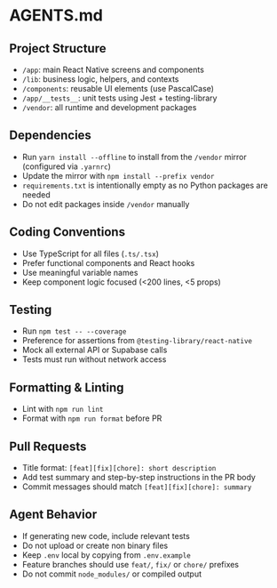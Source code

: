 # AGENTS.md

## Project Structure

- `/app`: main React Native screens and components
- `/lib`: business logic, helpers, and contexts
- `/components`: reusable UI elements (use PascalCase)
- `/app/__tests__`: unit tests using Jest + testing-library
- `/vendor`: all runtime and development packages

## Dependencies

- Run `yarn install --offline` to install from the `/vendor` mirror (configured via `.yarnrc`)
- Update the mirror with `npm install --prefix vendor`
- `requirements.txt` is intentionally empty as no Python packages are needed
- Do not edit packages inside `/vendor` manually

## Coding Conventions

- Use TypeScript for all files (`.ts/.tsx`)
- Prefer functional components and React hooks
- Use meaningful variable names
- Keep component logic focused (<200 lines, <5 props)

## Testing

- Run `npm test -- --coverage`
- Preference for assertions from `@testing-library/react-native`
- Mock all external API or Supabase calls
- Tests must run without network access

## Formatting & Linting

- Lint with `npm run lint`
- Format with `npm run format` before PR

## Pull Requests

- Title format: `[feat][fix][chore]: short description`
- Add test summary and step-by-step instructions in the PR body
- Commit messages should match `[feat][fix][chore]: summary`

## Agent Behavior

- If generating new code, include relevant tests
- Do not upload or create non binary files
- Keep `.env` local by copying from `.env.example`
- Feature branches should use `feat/`, `fix/` or `chore/` prefixes
- Do not commit `node_modules/` or compiled output
